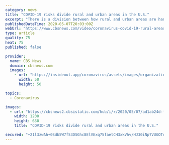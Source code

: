 ```yaml
---
category: news
title: "COVID-19 risks divide rural and urban areas in the U.S."
excerpt: "There is a division between how rural and urban areas are handling the coronavirus outbreak. Many states are starting to reopen even while cities within them remain under stay-at-home orders. Washington Post national correspondent Griff Witte joins CBSN to discuss the divide among leaders around the country."
publishedDateTime: 2020-05-07T20:03:00Z
webUrl: "https://www.cbsnews.com/video/coronavirus-covid-19-rural-areas/"
type: article
quality: 75
heat: 75
published: false

provider:
  name: CBS News
  domain: cbsnews.com
  images:
    - url: "https://insideout.app/coronavirus/assets/images/organizations/cbsnews.com-50x50.jpg"
      width: 50
      height: 50

topics:
  - Coronavirus

images:
  - url: "https://cbsnews2.cbsistatic.com/hub/i/r/2020/05/07/ad1ab24d-f8fc-4d2e-8791-2a40f72539a1/thumbnail/1200x630/5bd78500bde4487324a8e8cdb7ebe75b/cbsn-fusion-coronavirus-covid-19-rural-areas-thumbnail-480861-640x360.jpg"
    width: 1200
    height: 630
    title: "COVID-19 risks divide rural and urban areas in the U.S."

secured: "+21l3zwAh+0Sdb5W7fS3DSGhc8ElVExq75faetCH3xkVhv/HJ30iNp7VUGOTdI2xFKtVon9sCMyclp8ANgjES9VwcEO1zPzOJZg+rvtpnwz0mot22HpxxD3LMqwOCbaP5mSSdBvqfbwHrYmlVjlX2mP/EUDc61D4KZnnl9BEHftoCFENB7lfIf8hSJmfz8ivBzhhYOoIbhCJC9xzcLkyysLO+OXTucQje2rlbMmvUg8goGFvirjt+xxGfMxuddOcwv5dNMBnOC1RoYHuzsOxhctNv2JseZ906JV8jmasu3GmQCvt6toblHsG/M2I/HYk;1rb+nURnAW6Awq9IAIxZEQ=="
---
```


